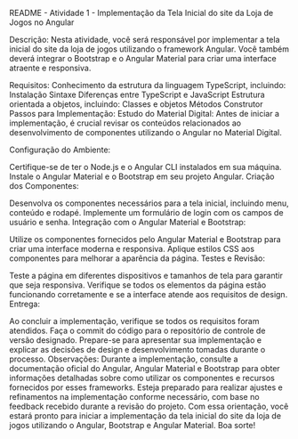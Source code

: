 README - Atividade 1 - Implementação da Tela Inicial do site da Loja de Jogos no Angular

Descrição:
Nesta atividade, você será responsável por implementar a tela inicial do site da loja de jogos utilizando o framework Angular. Você também deverá integrar o Bootstrap e o Angular Material para criar uma interface atraente e responsiva.

Requisitos:
Conhecimento da estrutura da linguagem TypeScript, incluindo:
Instalação
Sintaxe
Diferenças entre TypeScript e JavaScript
Estrutura orientada a objetos, incluindo:
Classes e objetos
Métodos
Construtor
Passos para Implementação:
Estudo do Material Digital:
Antes de iniciar a implementação, é crucial revisar os conteúdos relacionados ao desenvolvimento de componentes utilizando o Angular no Material Digital.

Configuração do Ambiente:

Certifique-se de ter o Node.js e o Angular CLI instalados em sua máquina.
Instale o Angular Material e o Bootstrap em seu projeto Angular.
Criação dos Componentes:

Desenvolva os componentes necessários para a tela inicial, incluindo menu, conteúdo e rodapé.
Implemente um formulário de login com os campos de usuário e senha.
Integração com o Angular Material e Bootstrap:

Utilize os componentes fornecidos pelo Angular Material e Bootstrap para criar uma interface moderna e responsiva.
Aplique estilos CSS aos componentes para melhorar a aparência da página.
Testes e Revisão:

Teste a página em diferentes dispositivos e tamanhos de tela para garantir que seja responsiva.
Verifique se todos os elementos da página estão funcionando corretamente e se a interface atende aos requisitos de design.
Entrega:

Ao concluir a implementação, verifique se todos os requisitos foram atendidos.
Faça o commit do código para o repositório de controle de versão designado.
Prepare-se para apresentar sua implementação e explicar as decisões de design e desenvolvimento tomadas durante o processo.
Observações:
Durante a implementação, consulte a documentação oficial do Angular, Angular Material e Bootstrap para obter informações detalhadas sobre como utilizar os componentes e recursos fornecidos por esses frameworks.
Esteja preparado para realizar ajustes e refinamentos na implementação conforme necessário, com base no feedback recebido durante a revisão do projeto.
Com essa orientação, você estará pronto para iniciar a implementação da tela inicial do site da loja de jogos utilizando o Angular, Bootstrap e Angular Material. Boa sorte!
